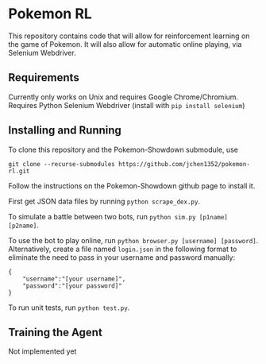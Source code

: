 # Pokemon RL

This repository contains code that will allow for reinforcement learning on the game of Pokemon. It will also allow for automatic online playing, via Selenium Webdriver.

## Requirements

Currently only works on Unix and requires Google Chrome/Chromium.
Requires Python Selenium Webdriver (install with `pip install selenium`)

## Installing and Running

To clone this repository and the Pokemon-Showdown submodule, use

```
git clone --recurse-submodules https://github.com/jchen1352/pokemon-rl.git
```

Follow the instructions on the Pokemon-Showdown github page to install it.

First get JSON data files by running `python scrape_dex.py`.

To simulate a battle between two bots, run `python sim.py [p1name] [p2name]`.

To use the bot to play online, run `python browser.py [username] [password]`. Alternatively, create a file named `login.json` in the following format to eliminate the need to pass in your username and password manually:

```
{
    "username":"[your username]",
    "password":"[your password]"
}
```

To run unit tests, run `python test.py`.

## Training the Agent

Not implemented yet
